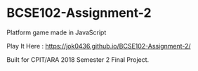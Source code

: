 # BCSE102-Assignment-2
Platform game made in JavaScript

Play It Here : https://jok0436.github.io/BCSE102-Assignment-2/

Built for CPIT/ARA 2018 Semester 2 Final Project.
